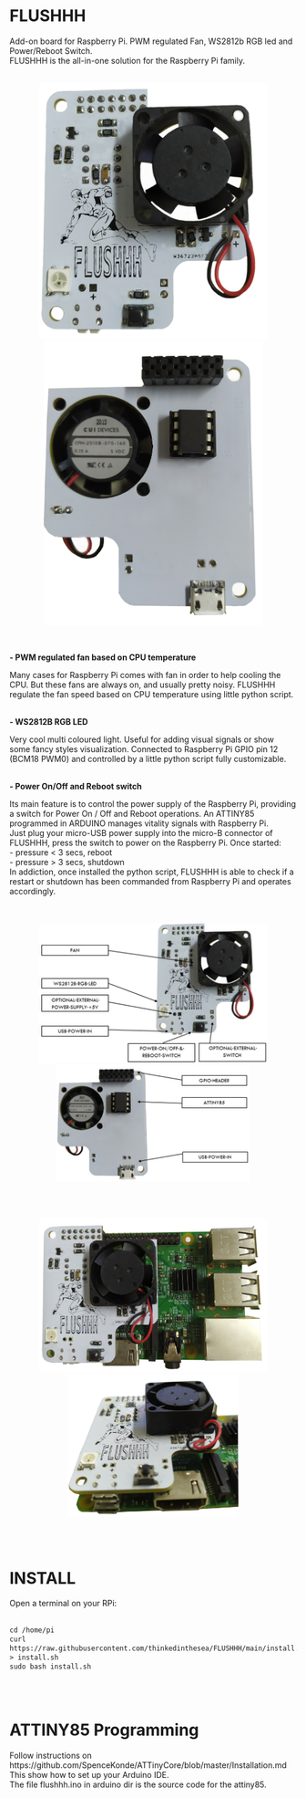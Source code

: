 # FLUSHHH
Add-on board for Raspberry Pi. PWM regulated Fan, WS2812b RGB led and Power/Reboot Switch.<br>
FLUSHHH is the all-in-one solution for the Raspberry Pi family.
<br>
<br>
<p align="center"><img src="https://github.com/thinkedinthesea/FLUSHHH/raw/main/img/front.jpg" width="400">
<img src="https://github.com/thinkedinthesea/FLUSHHH/raw/main/img/rear.jpg" width="385"></p>
<br>
<p><strong>- PWM regulated fan based on CPU temperature</strong></p>
Many cases for Raspberry Pi comes with fan in order to help cooling the CPU. But these fans are always on, and usually pretty noisy. FLUSHHH regulate the fan speed based on CPU temperature using little python script.
<br>
<br>
<p><strong>- WS2812B RGB LED</strong></p>
Very cool multi coloured light. Useful for adding visual signals or show some fancy styles visualization. Connected to Raspberry Pi GPIO pin 12 (BCM18 PWM0) and controlled by a little python script fully customizable.
<br>
<br>
<p><strong>- Power On/Off and Reboot switch</strong></p>
Its main feature is to control the power supply of the Raspberry Pi, providing a switch for Power On / Off and Reboot operations. An ATTINY85 programmed in ARDUINO manages vitality signals with Raspberry Pi.<br>
Just plug your micro-USB power supply into the micro-B connector of FLUSHHH, press the switch to power on the Raspberry Pi. Once started:<br/>
- pressure < 3 secs, reboot<br>
- pressure > 3 secs, shutdown<br>
In addiction, once installed the python script, FLUSHHH is able to check if a restart or shutdown has been commanded from Raspberry Pi and operates accordingly.
<br>
<br>
<br>
<p align="center"><img src="https://github.com/thinkedinthesea/FLUSHHH/raw/main/img/info_front.jpg" width="400">
<img src="https://github.com/thinkedinthesea/FLUSHHH/raw/main/img/info_rear.jpg" width="340"></p>
<br>
<br>
<p align="center"><img src="https://github.com/thinkedinthesea/FLUSHHH/raw/main/img/complete.jpg" width="400">
<img src="https://github.com/thinkedinthesea/FLUSHHH/raw/main/img/usb_small.jpg" width="300"></p>
<br>
<br>
<h1>INSTALL</h1>
Open a terminal on your RPi:<br>
<pre><code>
cd /home/pi
curl https://raw.githubusercontent.com/thinkedinthesea/FLUSHHH/main/install.sh > install.sh
sudo bash install.sh
</code></pre>
<br>
<br>
<h1>ATTINY85 Programming</h1>
Follow instructions on https://github.com/SpenceKonde/ATTinyCore/blob/master/Installation.md<br>
This show how to set up your Arduino IDE.<br>
The file flushhh.ino in arduino dir is the source code for the attiny85.
